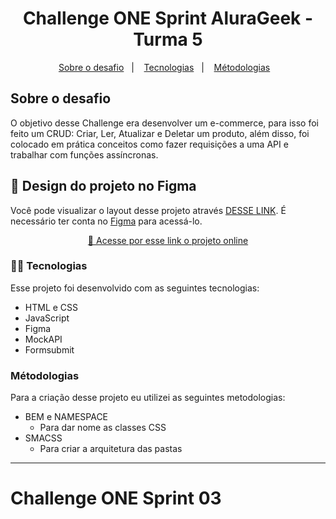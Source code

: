 <h1 align="center">Challenge ONE Sprint AluraGeek - Turma 5</h1>

<p align="center">
  <a href="#-sobre-o-desafio">Sobre o desafio</a>&nbsp;&nbsp;&nbsp;|&nbsp;&nbsp;&nbsp;
  <a href="#-tecnologias">Tecnologias</a>&nbsp;&nbsp;&nbsp;|&nbsp;&nbsp;&nbsp;
  <a href="#-metodologias">Métodologias</a>&nbsp;&nbsp;&nbsp;
</p>

## Sobre o desafio
<p>
    O objetivo desse Challenge era desenvolver um e-commerce, para isso foi feito um CRUD: Criar, Ler, Atualizar e Deletar um produto, além disso, foi colocado em prática conceitos como fazer requisições a uma API e trabalhar com funções assíncronas. 
</p>

## 🔖 Design do projeto no Figma
<p>
    Você pode visualizar o layout desse projeto através <a href="https://www.figma.com/file/itJpWbvHxSUcUeMPy1lmof/AluraGeek?type=design&fuid=1149353679028049690" target="_blank">DESSE LINK</a>. É necessário ter conta no <a href="https://figma.com" target="_blank">Figma</a> para acessá-lo.
</p>

<p align="center">
    <a href="https://www.figma.com/file/itJpWbvHxSUcUeMPy1lmof/AluraGeek?type=design&mode=design&t=apqLgQYPFEDHKhho-0" target="_blank">🚀 Acesse por esse link o projeto online</a>
</p>

### 👨‍💻 Tecnologias

Esse projeto foi desenvolvido com as seguintes tecnologias:

- HTML e CSS
- JavaScript
- Figma
- MockAPI
- Formsubmit

### Métodologias
Para a criação desse projeto eu utilizei as seguintes metodologias:
- BEM e NAMESPACE
    - Para dar nome as classes CSS
- SMACSS
    - Para criar a arquitetura das pastas


---

<p align="center">
  <h1>Challenge ONE Sprint 03</h1>
</p>